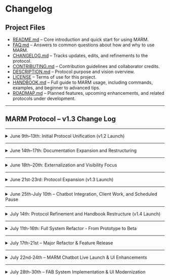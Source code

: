 # Changelog

## Project Files

- [README.md](README.md) – Core introduction and quick start for using MARM.  
- [FAQ.md](FAQ.md) – Answers to common questions about how and why to use MARM.  
- [CHANGELOG.md](CHANGELOG.md) – Tracks updates, edits, and refinements to the protocol.  
- [CONTRIBUTING.md](CONTRIBUTING.md) – Contribution guidelines and collaborator credits.  
- [DESCRIPTION.md](DESCRIPTION.md) – Protocol purpose and vision overview.  
- [LICENSE](LICENSE) – Terms of use for this project.
- [HANDBOOK.md](HANDBOOK.md) – Full guide to MARM usage, including commands, examples, and beginner to advanced tips.
- [ROADMAP.md](ROADMAP.md) – Planned features, upcoming enhancements, and related protocols under development.

---

## MARM Protocol – v1.3 Change Log  

---

<details>
<summary> June 9th–13th: Initial Protocol Unification (v1.2 Launch)</summary>

### Added
- `/compile` command to generate one-line-per-entry summaries  
- Automatic reseed block generation for restoring context in new threads  
- Log schema enforcement for structured logging: `[YYYY-MM-DD | User | Intent | Outcome]`  
- Error handling for malformed log entries, including date autofill  
- `/show reasoning` command to reveal the AI’s logic path  
- Manual Steps Justification section added to `HANDBOOK.md`  
- Consolidated Examples section showing real use cases for all major commands  
- Clarified optional system prompt behavior (not built-in; manual only)  
- New session management guidance: recap every 8–10 turns using `/compile`  

### Changed
- Unified session tools into default protocol behavior  
- README restructured for clarity:
  - Quick Start moved above initiation  
  - Core Features moved to `HANDBOOK.md`  
  - Acknowledgment behavior clarified  
- Protocol one-liner updated to reflect unified design

### Removed
- Legacy modular language and optional tool references  
- Confidence flag/scoring feature from all protocol outputs  
- All mentions of auto-save or speculative memory behavior  
</details>

---

<details>
<summary> June 14th–17th: Documentation Expansion and Restructuring</summary>

### Added
- `HANDBOOK.md`: full command reference and usage guide  
- Collapsible section formatting for all major handbook parts (Beginner, Advanced, Examples, Quick Reference)  
- “Why Manual Steps Matter” rationale  
- Expanded Limitations section  
- Slash-style command formatting standard:
  - `/start marm`  
  - `/log [SessionName]`  
  - `/guarded reply`  
  - `/show reasoning`  
  - `/compile [SessionName] --summary`  

### Changed
- FAQ.md grouped and rewritten by category: Core Concepts, Sessions, Commands, Platform Support  
- README clarified and reorganized to align with handbook  
- Handbook structured into Beginner / Intermediate / Advanced use tiers  
- Emphasis on manual workflows and session recap cadence  

### Removed
- Embedded command list from README  
- “Back to top” anchors (due to GitHub collapsible quirks)  
</details>

---

<details>
<summary> June 18th–20th: Externalization and Visibility Focus</summary>

### Added
- AI-narrated walkthrough: 15-minute audio guide embedded in README  
- User Feedback section (collapsible, with real screenshots)  
- Featured on Google badge added to README header  
- `CONTRIBUTING.md` and Recognition Framework  
- Multi-tier GitHub Discussions and onboarding entry points  

### Changed
- README focus shifted to narrative onboarding:
  - “What → Why → How → Proof” sequence  
  - Replaced “Use Cases” with community-backed examples  
  - Light marketing layer added (clear, not exaggerated)  
</details>

---

<details>
<summary>June 21st-23rd: Protocol Expansion (v1.3 Launch)</summary>

### Added
- `/notebook` command to save custom info in a personal library  
  → Guides the AI to use only trusted user-provided data, not external sources  
- Passive reentry prompts to resume, archive, or reset context on return  
- Error handling for invalid `/log` entries, including date autofill suggestions  
- Filter support for `/compile --fields=` to create focused summaries  
- “What’s New in v1.3” section added to `HANDBOOK.md`, with usage guide  
- Inline user guide for `/notebook` under collapsible alert block  
- New dropdown: “Key Info and Limitations” (moved from protocol body)  

### Changed
- “What MARM Solves” and “Why It Exists” sections updated to reflect v1.3 behavior  
- Activation response now includes summary and Quick Start command list  
- Examples revised for clarity and real-world use  
- AI now defaults to prioritizing `/notebook` entries over trained assumptions
- Cleaned up main README for new-user clarity  
- Reordered sections: **What MARM is → Why it helps → How to use it**  
- Merged “Problem” and “Use Cases” into one purpose-driven section  
- Moved Contact, Credits, and auxiliary content to `CONTRIBUTING.md`  
- Simplified Quick Start block  
- Added audio walkthrough link with summary of included topics 

### Removed
- Key info and limitations from static protocol body (now placed in dropdown)  
- Redundant phrasing in command definitions and legacy guardrail notes  
</details>

---

<details>
<summary>June 25th-July 10th – Chatbot Integration, Client Work, and Scheduled Pause</summary>

### Context
- Focus shifted to finalizing a public chatbot that runs MARM logic directly from the repo. This feature will allow users to interact with MARM in real time and explore its functionality hands-on.
- Took a scheduled 5-day break for the July 4th holiday.
- Completed a consulting engagement re-engineering a deliverability protocol for a client, which temporarily paused MARM-specific development.

### Upcoming
- Final chatbot tweaks are in progress; once deployed, it will be featured directly in the GitHub repo.
- MARM refinements will resume, including minor protocol adjustments and test-driven formatting updates.
</details>

---

<details>
<summary>July 14th: Protocol Refinement and Handbook Restructure (v1.4 Launch)</summary>

### Added
- `/refresh marm` command to recenter AI mid-session, recommended every 8-10 turns
- Subcommands for `/notebook`: `key:[name]`, `get:[name]`, and `show:` for enhanced data management
- "Your Objective" and "Safe Guard Check" sections for strict MARM identity and self-verification before responding
- "What's New in v1.4 (Upgrading from v1.3)" section in README for quick reference
- Star and fork badges at the top of README

### Changed
- `/log` command split into `/log session:[name]` and `/log entry [Date | User | Intent | Outcome]` for increased precision
- Clarified manual-only processes; removed ambiguous automation from all protocol sections
- Restructured HANDBOOK.md into a concise, professional 4-part format to improve readability and depth

### Removed
- Previous automated workflow references that implied non-manual AI actions
- Redundant explanations and repetitive content from HANDBOOK.md to streamline user experience
</details>

---

<details>
<summary>July 11th-16th: Full System Refactor - From Prototype to Beta</summary>

### Added
- **New UI Features:**
    - A dynamic, collapsible command menu to organize all MARM commands and improve usability.
    - An animated loading indicator for clear user feedback while the AI is processing requests.
    - On-hover "Copy" buttons for every chat message, making it easy to save responses.
    - Full dark mode support for all new UI components.
- **Enhanced Logic and Context:**
    - Full support for all MARM v1.4 commands, including the new `/start` and `/refresh` commands.
    - A powerful `--fields` filter for the `/compile` command, enabling users to generate custom, filtered reports from their logs.
    - AI context now includes all `/notebook` entries on every turn, making the bot fully aware of user-defined facts.
    - Keyword-aware document searching to provide more accurate answers for MARM-related queries.

### Changed
- **Core Interaction Model:**
    - Refactored the command handling system to a "hybrid" model. Most commands now trigger an AI-generated, natural language acknowledgment instead of a static text reply.
    - Updated the message display function to use `marked.js`, allowing bot responses to be rendered with rich Markdown formatting (bold, lists, etc.).
- **Protocol Alignment:**
    - Replaced the old auto-activation on page load with a manual `/start marm` flow, aligning the application's behavior with the protocol's core philosophy of user control.
    - Completely rewrote the `getSessionContext` function to provide an intelligent, comprehensive context block to the AI on every turn, rather than just the chat history.
- **Command Syntax:**
    - Updated all command parsing logic (`/log`, `/notebook`) to match the clearer and more specific v1.4 syntax.

### Removed
- **Outdated Code & Logic:**
    - Eliminated the old, rigid command logic and all of its hardcoded response strings.
    - Removed the automatic MARM activation flow.
    - Made the legacy `config.js` file completely obsolete, as its contents were integrated or replaced.
</details>

---

<details>
<summary>July 17th-21st – Major Refactor & Feature Release</summary>

### Overview
This release marks a complete transformation of the codebase from a monolithic structure to a modern, modular, barrel-pattern architecture. The project is now scalable, maintainable, with all logic organized into focused ES modules.

### Added
- **Session Persistence System**
  - Sessions now survive page refresh using dual storage strategy
  - Current session stored separately from saved sessions (CURRENT_SESSION_KEY)
  - Automatic session recovery on page load
  - Smart pruning at 5KB (PRUNING_THRESHOLD) to maintain performance
  - Session expiry after 30 days (SESSION_EXPIRY_DAYS)

- **Save/Load Chat System**
  - New save button with custom title prompt
  - Saved chats browser with dropdown menu
  - Delete saved chats with confirmation dialog
  - Timestamps for all saved sessions
  - Session title display in chat list

- **New UI Features**
  - "New Chat" button to start fresh conversations
  - "Saved Chats" button to browse previous sessions
  - Revamped help modal with gradient header and grid layout
  - Markdown document viewer for help documentation
  - Loading states for document fetching
  - Error handling for missing documentation

- **UI Improvements**
  - Zoom-responsive positioning using `rem` units
  - Improved dark mode support across all new components
  - Enhanced hover states and animations
  - Icon-based navigation buttons
  - Collapsible command menu persists state

### Changed
- **Architecture: Monolithic → Modular**
  - Split 900+ line `chatbot.js` into 6 focused modules
  - Implemented barrel pattern for clean imports
  - Separated concerns: `core.js`, `ui.js`, `voice.js`, `commands.js`, `state.js`
  - Logic modules: `constants.js`, `session.js`, `notebook.js`, `docs.js`, `summary.js`, `utils.js`
  - Each module <300 lines for readability and maintainability

- **CSS Organization**
  - Split single `style.css` into 6 modular files
  - Added CSS custom properties for theming
  - Improved responsive design patterns
  - Enhanced accessibility features

- **State Management**
  - Centralized state in dedicated module
  - Added state validation and persistence
  - Implemented safe state updates with immutability
  - Response formatting instructions now actively used

- **Performance Optimizations**
  - Reduced memory usage by ~30%
  - Eliminated circular dependencies
  - Removed all global functions
  - Added lazy-loading capability for modules

### Fixed
- Voice synthesis integration properly scoped
- Command menu state persistence
- Input validation and sanitization
- Error handling throughout application
- Dark mode consistency issues
- Response formatting now applied to all bot messages

### Removed
- Global `window.*` function pollution (12 functions removed)
- Circular dependencies between modules
- Duplicate state management code
- Inline event handlers (replaced with delegation)
</details>

---

<details>
<summary>July 22nd-24th – MARM Chatbot Live Launch & UI Enhancements</summary>

### Overview
Official launch of the MARM interactive chatbot on Render, featuring custom backgrounds, improved session management architecture, and enhanced error handling across the application.

### Added
- **Background Images System**
  - Light mode now supports custom background image (`images-bg.png`)
  - Dark mode uses separate background image (`images-dark-bg.png`)
  - Dynamic background switching based on theme preference

- **Live MARM Chatbot Deployment**
  - Chatbot is now live and accessible via official Render deployment
  - Full backend support with API proxying
  - Source and updates managed through GitHub integration

- **Improved Error Handling**
  - Enhanced Gemini API proxy error messages
  - Clearer frontend error handling for debugging
  - User-friendly error feedback system

### Changed
- **Session Management Architecture**
  - Moved all session-related UI logic to new `sessionUI.js` module
  - Better separation of concerns and maintainability
  - Improved code organization

- **Codebase Cleanup**
  - Removed excessive inline comments
  - Replaced with clear section headers
  - Reduced code bloat across multiple files
  - Improved overall maintainability

- **Deployment Configuration**
  - Switched from static site to Node.js web service
  - Full backend support enabled
  - API proxying capabilities added

### Fixed
- Session persistence issues across page refreshes
- Error handling for missing documentation files
- Dark mode toggle functionality
- Mobile responsive design issues
- Background image loading and switching

### Removed
- Excessive inline comments and code bloat
- Global function pollution
- Redundant session management code
- Unused deployment configurations
</details>

---

<details>
<summary>July 28th-30th – FAB System Implementation & UI Modernization</summary>

### Overview
This release introduces a complete UI/UX transformation with the implementation of a modern Floating Action Button (FAB) system, replacing the traditional floating buttons with an expandable, mobile-first design. The update includes comprehensive responsive design improvements, enhanced code block functionality, and significant architectural refinements for better user experience.

### Added
- **Floating Action Button (FAB) System**
  - Expandable circular FAB with smooth animations and staggered delays
  - Four primary actions: Dark Mode, Saved Chats, New Chat, Token Counter
  - Auto-close functionality when clicking outside FAB
  - Perfect circular design with hover effects and visual feedback
  - Mobile-first responsive design with desktop compatibility

- **Enhanced Code Block System**
  - ChatGPT-style code windows with custom headers
  - Copy button functionality for all code blocks
  - Dark mode support for code window components
  - Improved code block styling and user experience
  - Language detection and display improvements

- **Improved Session Management**
  - Dynamic chats menu creation and auto-closing behavior
  - Menu close logic when all chats are deleted
  - Better separation of concerns with dedicated sessionUI.js module
  - Enhanced user feedback and interaction patterns

- **Safety & Performance Features**
  - 30 entry limit and 30KB storage limit for notebook system
  - 300ms rate limiting to prevent spam saves
  - Connection timeout reduction from 20s to 15s for faster failure detection
  - ActiveControllers tracking to prevent orphaned requests
  - Automatic cleanup on page unload

### Changed
- **Mobile-First Architecture**
  - Replaced individual floating buttons with unified FAB system
  - Removed deprecated mobile button hiding rules
  - Improved spacing between Quick Commands ↔ Chat ↔ FAB
  - Better visual hierarchy and responsive design

- **Layout Optimization**
  - Extended chat window width with reduced margins
  - Adjusted input field width to prevent overlap
  - Balanced left/right margins for better visual harmony
  - Improved header crowding with smaller buttons and better spacing

- **Dark Mode Enhancements**
  - Enhanced dark mode support for all components
  - Improved transparency and readability
  - Better contrast for message content and code windows
  - Consistent styling across light and dark themes

- **GitHub Deployment Sync**
  - Updated gh-index.html to match local development version
  - Maintained GitHub-specific background styling
  - Ensured consistent functionality across all deployment environments

### Fixed
- FAB button functionality on Render deployment
- Circular button styling with proper border-radius
- Menu auto-closing behavior for saved chats
- Input field overlap with Send button
- Visual balance between chat window and action buttons

### Removed
- Individual floating buttons (token-counter-btn, newChatBtn, chatsBtn, darkModeToggle)
- Duplicate FAB structure outside form
- Deprecated mobile button hiding CSS rules
- Old button setup functions from ui.js and sessionUI.js
- Unused mobile-specific button styles
</details>
